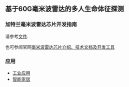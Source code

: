 ## 基于60G毫米波雷达的多人生命体征探测

### 加特兰毫米波雷达芯片开发指南

请参考[文件](https://github.com/foss-for-synopsys-dwc-arc-processors/embarc_applications/tree/master/arc_design_contest/2024/Calterah/加特兰毫米波雷达芯片使用说明-快速上手.pdf).

也可参阅官网[毫米波雷达芯片介绍、技术文档及开发工具](https://www.calterah.com/producttypes/rhine/)

### 应用

- [工业应用](https://www.calterah.com/application/industrial/)
- [智能家居](https://www.calterah.com/applications/smart-home)